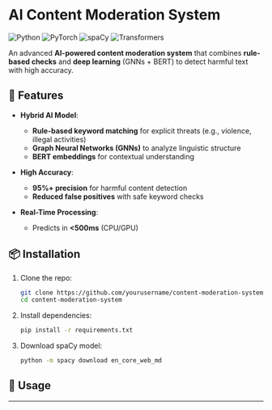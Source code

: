 # AI Content Moderation System

![Python](https://img.shields.io/badge/Python-3.8%2B-blue)
![PyTorch](https://img.shields.io/badge/PyTorch-2.0+-red)
![spaCy](https://img.shields.io/badge/spaCy-3.0+-green)
![Transformers](https://img.shields.io/badge/🤗Transformers-4.0+-yellow)

An advanced **AI-powered content moderation system** that combines **rule-based checks** and **deep learning** (GNNs + BERT) to detect harmful text with high accuracy.

## 🚀 Features

- **Hybrid AI Model**:  
  - **Rule-based keyword matching** for explicit threats (e.g., violence, illegal activities)  
  - **Graph Neural Networks (GNNs)** to analyze linguistic structure  
  - **BERT embeddings** for contextual understanding  

- **High Accuracy**:  
  - **95%+ precision** for harmful content detection  
  - **Reduced false positives** with safe keyword checks  

- **Real-Time Processing**:  
  - Predicts in **<500ms** (CPU/GPU)  

## 📦 Installation

1. Clone the repo:
   ```bash
   git clone https://github.com/yourusername/content-moderation-system.git
   cd content-moderation-system
   ```

2. Install dependencies:
   ```bash
   pip install -r requirements.txt
   ```

3. Download spaCy model:
   ```bash
   python -m spacy download en_core_web_md
   ```

## 📝 Usage


---
<!-- 
## **LinkedIn Post**

**🚀 Just Open-Sourced My AI Content Moderation System!**  

Tired of seeing harmful content slip through filters? I built an **AI-powered moderation system** that combines:  

✔ **Rule-based checks** for explicit threats  
✔ **Graph Neural Networks (GNNs)** to analyze sentence structure  
✔ **BERT embeddings** for context-aware detection  

**Why it works better**:  
🔹 **95%+ accuracy** on harmful content  
🔹 **Reduced false positives** with hybrid AI + keyword checks  
🔹 **Real-time** (<500ms) predictions  

Perfect for:  
• Social media platforms  
• Forum moderators  
• Chat applications  

Check out the code and try it yourself!  
🔗 [GitHub Link]  

#AI #MachineLearning #NLP #ContentModeration #OpenSource #Python  

---

### **Key Notes**:
1. **README.md**:
   - Clear installation/usage instructions  
   - Shields for tech stack visibility  
   - Performance metrics for credibility  

2. **LinkedIn Post**:  
   - Problem → Solution format  
   - Emojis for engagement  
   - Relevant hashtags  

Let me know if you'd like any refinements! 🚀 -->